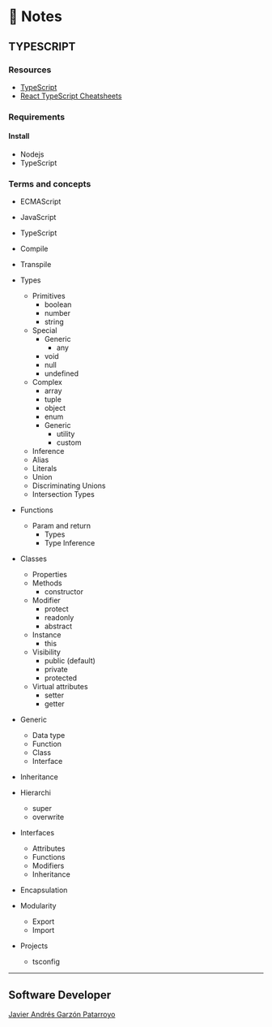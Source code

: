# :memo: Notes
## TYPESCRIPT

### Resources
* [TypeScript](https://www.typescriptlang.org/)
* [React TypeScript Cheatsheets](https://react-typescript-cheatsheet.netlify.app/)

### Requirements
#### Install
* Nodejs
* TypeScript

### Terms and concepts
* ECMAScript
* JavaScript
* TypeScript
* Compile
* Transpile

* Types
  * Primitives
    - boolean
    - number
    - string
  * Special
    * Generic
      - any
    - void
    - null
    - undefined
  * Complex
    - array
    - tuple
    - object
    - enum
    * Generic
      - utility
      - custom
  - Inference
  - Alias
  - Literals
  - Union
  - Discriminating Unions
  - Intersection Types

* Functions
  * Param and return
    - Types
    - Type Inference

* Classes
  - Properties
  * Methods
    - constructor
  * Modifier
    - protect
    - readonly
    - abstract
  * Instance
    - this
  * Visibility
    - public (default)
    - private
    - protected
  * Virtual attributes
    - setter
    - getter

* Generic
  - Data type
  - Function
  - Class
  - Interface

* Inheritance

* Hierarchi
  - super
  - overwrite

* Interfaces
  - Attributes
  - Functions
  - Modifiers
  - Inheritance

* Encapsulation

* Modularity
  - Export
  - Import

* Projects
  - tsconfig

- - -
## Software Developer
[Javier Andrés Garzón Patarroyo](https://www.javierandresgp.com)
